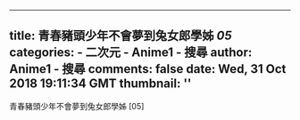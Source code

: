 
---
title: 青春豬頭少年不會夢到兔女郎學姊 _05_
categories: 
    - 二次元
    - Anime1 - 搜尋
author: Anime1 - 搜尋
comments: false
date: Wed, 31 Oct 2018 19:11:34 GMT
thumbnail: ''
---

<div>   
青春豬頭少年不會夢到兔女郎學姊 [05]  
</div>
            